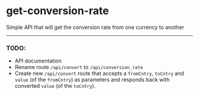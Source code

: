 # get-conversion-rate
Simple API that will get the conversion rate from one currency to another

---

### TODO:
* API documentation
* Rename route `/api/convert` to `/api/conversion_rate`
* Create new `/api/convert` route that accepts a `fromCntry`, `toCntry` and `value` (of the `fromCntry`) as parameters and responds back with converted `value` (of the `toCntry`).